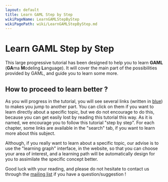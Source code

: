 ```yaml
---
layout: default
title: Learn GAML Step by Step
wikiPageName: LearnGAMLStepByStep
wikiPagePath: wiki/LearnGAMLStepByStep.md
---
```

# Learn GAML Step by Step

This large progressive tutorial has been designed to help you to learn **GAML** (**GA**ma **M**odeling **L**anguage).
It will cover the main part of the possibilities provided by GAML, and guide you to learn some more.

## How to proceed to learn better ?

As you will progress in the tutorial, you will see several links (written in [blue](noURL)) to makes you jump to another part. You can click on them if you want to learn directly about a specific topic, but we do not encourage to do this, because you can get easily lost by reading this tutorial this way. As it is named, we encourage you to follow this tutorial "step by step". For each chapter, some links are available in the "search" tab, if you want to learn more about this subject.

Although, if you really want to learn about a specific topic, our advise is to use the "learning graph" interface, in the website, so that you can choose your area of interest, and a learning path will be automatically design for you to assimilate the specific concept better.

Good luck with your reading, and please do not hesitate to contact us through the [mailing list](https://groups.google.com/forum/#!forum/gama-platform) if you have a question/suggestion !
